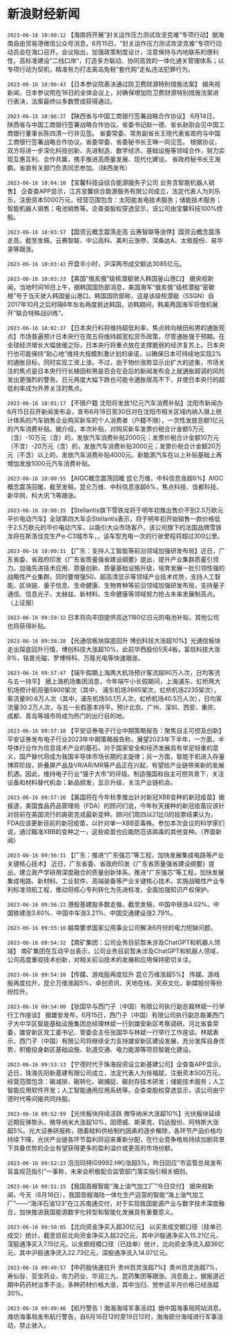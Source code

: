 # 新浪财经新闻
`2023-06-16 10:08:12`  【海南将开展“封关运作压力测试攻坚克难”专项行动】据海南自由贸易港微信公众号消息，6月15日，“封关运作压力测试攻坚克难”专项行动动员会在海口召开。会议指出，加强政策制度设计，注意保持与内地联系的便利性，高标准建设“二线口岸”，打造多方联动、协同高效的一体化通关管理体系；以专项行动为契机，精准有力打击离岛免税“套代购”走私违法犯罪行为。

`2023-06-16 10:06:43` 【日本参议院表决通过防卫费财源特别措施法案】 据央视新闻，日本参议院在16日的全体会议上，对确保增加防卫费财源特别措施法案进行表决，法案最终以多数赞成获得通过。

`2023-06-16 10:06:27` 【陕西省与中国工商银行签署战略合作协议】 6月14日， 陕西省与中国工商银行签署战略合作协议。省委书记赵一德、省长赵刚会见中国工商银行董事长陈四清一行并见签。 省委常委、常务副省长王晓代表省政府与中国工商银行签署战略合作协议。省委常委、省委秘书长王琳一同见签。 根据协议，双方将进一步深化科技创新、先进制造、数字经济、基础设施等领域合作，努力实现互惠互利、合作共赢，携手推进高质量发展、现代化建设。 省政府秘书长王海鹏，省直有关部门负责同志参加。（陕西发布）

`2023-06-16 10:04:10` 【宝馨科技设综合能源服务子公司 业务含智能机器人销售】 企查查APP显示，江苏宝馨综合能源服务有限公司成立，法定代表人为刘乐乐，注册资本5000万元，经营范围包含：太阳能发电技术服务；储能技术服务；智能机器人销售；电池销售等。企查查股权穿透显示，该公司由宝馨科技100%控股。

`2023-06-16 10:03:57` 【国资云概念震荡走高 云赛智联等涨停】国资云概念震荡走高，截至发稿，云赛智联、中公高科、美利云涨停，深桑达A、太极股份、易华录等跟涨。

`2023-06-16 10:03:42` 开盘半小时，沪深两市成交额达3085亿元。

`2023-06-16 10:03:33` 【美国“俄亥俄”级核潜艇驶入韩国釜山港口】 据央视新闻，当地时间16日上午，据韩国国防部消息，美国海军“俄亥俄”级核潜艇“密歇根”号于当天驶入韩国釜山港口。韩国国防部称，这是该级核潜艇（SSGN）自2017年10月之后时隔6年左右再度抵达韩国。访韩期间，韩美两国海军将借机展开“联合特殊战训练”。

`2023-06-16 10:02:37` 【日本央行料将维持超低利率，焦点转向植田和男的通胀观点】市场普遍预计日本央行在周五将维持超宽松货币政策，尽管通胀强于预期。在全球经济增长大幅放缓之际，日本央行将重点放在支撑脆弱的经济复苏上。日本央行也可能保持“耐心地”维持大规模刺激计划的承诺，以确保日本可持续地实现2%的通胀目标，同时实现工资上涨。不过，由于物价涨势显示出扩大的迹象，市场关注的焦点是日本央行行长植田和男是否会在会后的新闻发布会上就通胀超调的风险发出更强烈的警告。日元再度大幅下跌也可能令通胀居高不下，并使日本央行的超低利率成为外界关注的焦点。

`2023-06-16 10:01:17` 【不限户籍 沈阳将发放1亿元汽车消费补贴】沈阳市新闻办6月15日召开新闻发布会，宣布6月18日至30日对在沈阳市相关区域内纳入限上统计体系的汽车销售企业购买新车的个人消费者（户籍不限），一次性发放总额1亿元的汽车消费补贴。据介绍，本次补贴，对购买新车发票价税合计金额5万元（含）-10万元（含）的，发放汽车消费补贴2000元；发票价税合计金额10万元（不含）-20万元（含）的，发放汽车消费补贴3000元；发票价税合计金额20万元（不含）以上的，发放汽车消费补贴4000元。新能源汽车在以上补贴基础上再增加发放1000元汽车消费补贴。

`2023-06-16 10:00:55` 【AIGC概念震荡回暖 昆仑万维、中科信息涨超6%】AIGC概念震荡回暖，截至发稿，昆仑万维、中科信息涨超6%，焦点科技、佳都科技、新华网、科大讯飞等跟涨。

`2023-06-16 10:00:35` 【Stellantis旗下雪铁龙将于明年初推出售价不到2.5万欧元平价电动汽车】全球第四大车企Stellantis表示，将于明年初开始销售一款价格低于2.5万欧元的平价电动汽车，以吸引大众市场客户。该公司旗下的法国品牌雪铁龙将在斯洛伐克生产e-C3城市车，，该车型充电一次的行驶里程将超过300公里。

`2023-06-16 10:00:31` 【广东：支持人工智能等前沿领域加强研发布局】近日，广东省委、省政府印发《广东省质量强省建设纲要》提出，提升产业集群质量引领力。加强先进技术应用、质量创新、质量基础设施升级，培育发展一批引领性强的战略性产业集群。同时要增强5G、超高清显示等领域产业技术优势，支持人工智能、区块链、量子信息、生命健康、生物育种等前沿领域加强研发布局，支持量子通信、信息光子、太赫兹、新材料、生命健康等领域努力抢占未来发展制高点。（上证报）

`2023-06-16 09:59:32` 日本将向丰田提供高达1180亿日元的电池补贴，其他公司也将获得补贴。

`2023-06-16 09:58:20` 【光通信板块探底回升 博创科技大涨超10%】光通信板块走出探底回升行情，博创科技大涨超10%，此前华西股份5天4板，富信科技大涨9%，铭普光磁、罗博特科、万隆光电等快速跟涨。

`2023-06-16 09:57:47` 【端午假期上海两大机场预计客流超90万人次，日均客流与五一持平】 据上海机场集团消息，今年端午小长假期间，上海浦东、虹桥两大机场预计航班量5900架次（其中， 浦东机场3665架次，虹桥机场2235架次），客流量90.6万人次（其中，浦东机场50.1万人次，虹桥机场40.5万人次），日均客流量30.2万人次，与五一长假基本持平。预计北京、广州、深圳、西安、重庆、成都、青岛等城市将成为热门的出行目的地。

`2023-06-16 09:57:18` 【平安证券电子行业中期策略报告：聚焦自主可控及创新】平安证券发布电子行业2023年中期策略报告称，展望2023年下半年，一方面，半导体行业作为信息技术产业的基石，对于国家安全和经济发展具有举足轻重的意义，国产替代将成为我国半导体市场长期的主旋律；另一方面，智能手机进入存量博弈阶段，折叠屏产品及VR/AR/MR等产品正在兴起，有望给产业链带来新的发展机遇。因此，维持电子行业“强于大市”的评级。制造强国和自主可控背景下，关注设备和材料替代机会；新品频发，显示升级，关注产业链机会。

`2023-06-16 09:57:10` 【美国将在今年秋季推出针对新冠XBB变种的新冠疫苗】据报道，美国食品药品管理局（FDA）的顾问们说，今年秋天接种的新冠疫苗应该针对目前在美国流行的奥密克戎最新变种。顾问们周四以21比0的投票结果认为，FDA应该更新目前的新冠疫苗，以针对单一XBB亚毒株。参加本次会议的科学家们说，通过瞄准XBB的变种之一，这些疫苗也应能防范该病毒的其他变种。（界面新闻）

`2023-06-16 09:56:31` 【广东：推进“广东强芯”等工程，加快发展集成电路等产业关键核心技术】 近日，广东省委、省政府印发《广东省质量强省建设纲要》提出，建立政产学研用深度融合的质量创新体系。推进“广东强芯”等工程，加快发展集成电路、新材料、工业软件、高端装备等产业关键核心技术。实施战略性产业专利标准领航工程，推动将核心专利转化为先进标准，全面加强知识产权保护。

`2023-06-16 09:56:22` 港股基建股多数走强，截至发稿，中国中铁涨4.02%、中国铁建涨3.60%、中国中车涨3.21%、中国交通建设涨2.79%。

`2023-06-16 09:55:10` 越南要求国家公用事业公司解决6月份的电力短缺问题。

`2023-06-16 09:54:32` 【南矿集团：公司业务目前暂未涉及ChatGPT和机器人领域】 南矿集团在互动平台表示，公司业务目前暂未涉及ChatGPT和机器人领域，公司高度重视技术创新，对相关前沿技术的发展和应用保持密切关注。

`2023-06-16 09:54:18` 【传媒、游戏股再度拉升 昆仑万维涨超5%】 传媒、游戏股再度拉升，昆仑万维涨超5%，卓创资讯、天地在线、天舟文化、新媒股份等纷纷拉升。

`2023-06-16 09:54:00` 【张国华与西门子（中国）有限公司执行副总裁林斌一行举行工作座谈】 据雄安发布，6月15日，西门子（中国）有限公司执行副总裁兼西门子大中华区智能基础设施集团总经理林斌一行到雄安新区考察调研。河北省委常委，雄安新区党工委书记、管委会主任张国华与林斌一行举行工作座谈。林斌表示，西门子（中国）有限公司将继续全力支持雄安新区建设发展，充分发挥自身优势，积极投身新区基础设施、轨道交通、电力能源等项目智能化建设。

`2023-06-16 09:53:13` 【宁德时代于珠海投资设立新基建公司】企查查APP显示，近日，珠海先阳新基建有限公司成立，法定代表人为徐福斌，注册资本500万元，经营范围包含：碳减排、碳转化、碳捕捉、碳封存技术研发；储能技术服务；人工智能应用软件开发；人工智能通用应用系统等。企查查股权穿透显示，该公司由宁德时代等间接共同持股。

`2023-06-16 09:52:59` 【光伏板块持续活跃 微导纳米大涨超10%】光伏板块延续近期反弹势头，微导纳米大涨超10%，固德威、斯莱克、钧达股份、阿特斯大涨超5%。光大证券研报称，随着硅料供给制约因素的逐步解除，各环节产品价格均持续下降，光伏产业链各环节盈利将迎来重新分配，在行业竞争格局持续加剧背景下具备优势的企业有望获得更多的盈利溢价或更高的市场份额。

`2023-06-16 09:52:23` 泡泡玛特(09992.HK)涨超5%，昨日回应“市监管总局发布盲盒规范指引”一事称，未来会积极配合监管部门落实指引相关细则。

`2023-06-16 09:51:15` 【我国首艘智能“海上油气加工厂”今日交付】 据央视新闻，今天（6月16日），我国首艘海陆一体化生产运营的智能“海上油气加工厂”——“海洋石油123”在江苏南通交付，对于实现我国能源产业与数字技术深度融合，加快推进我国能源数字化转型和智能化发展具有重要意义。

`2023-06-16 09:50:05` 【北向资金净买入超20亿元】 以买卖成交额口径（挂单已成交）统计，截至目前北向资金净买入超22亿元，其中沪股通净买入15.21亿元，深股通净买入7.15亿元。以余额规模口径（已挂单）统计，北向资金净流入超36亿元，其中沪股通净流入22.73亿元，深股通净流入14.07亿元。

`2023-06-16 09:49:57` 【中药股快速拉升 贵州百灵涨超7%】贵州百灵涨超7%，寿仙谷、亚宝药业、佐力药业、华润三九、昆药集团等跟涨。消息面上，据报道近期中药药材淡季不淡，多种药材价格大涨，其中当归、党参这半月价格已经涨超30%。

`2023-06-16 09:49:46` 【航行警告！渤海海域军事活动】据中国海事局网站消息，潍坊海事局发布航行警告，自6月16日12时至19日12时，渤海部分海域进行军事活动，禁止驶入。

